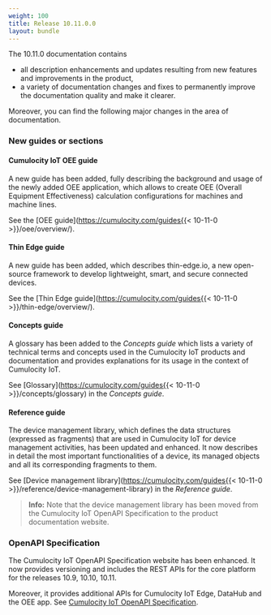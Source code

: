 ```yaml
---
weight: 100
title: Release 10.11.0.0
layout: bundle
---
```


The 10.11.0 documentation contains

* all description enhancements and updates resulting from new features and improvements in the product,
* a variety of documentation changes and fixes to permanently improve the documentation quality and make it clearer.

Moreover, you can find the following major changes in the area of documentation.

### New guides or sections

#### Cumulocity IoT OEE guide

A new guide has been added, fully describing the background and usage of the newly added OEE application, which allows to create OEE (Overall Equipment Effectiveness) calculation configurations for machines and machine lines.

See the [OEE guide](https://cumulocity.com/guides{{< 10-11-0 >}}/oee/overview/).

#### Thin Edge guide

A new guide has been added, which describes thin-edge.io, a new open-source framework to develop lightweight, smart, and secure connected devices.

See the [Thin Edge guide](https://cumulocity.com/guides{{< 10-11-0 >}}/thin-edge/overview/).

#### Concepts guide

A glossary has been added to the *Concepts guide* which lists a variety of technical terms and concepts used in the Cumulocity IoT products and documentation and provides explanations for its usage in the context of Cumulocity IoT.

See [Glossary](https://cumulocity.com/guides{{< 10-11-0 >}}/concepts/glossary) in the *Concepts guide*.

#### Reference guide

The device management library, which defines the data structures (expressed as fragments) that are used in Cumulocity IoT for device management activities, has been updated and enhanced. It now describes in detail the most important functionalities of a device, its managed objects and all its corresponding fragments to them.

See [Device management library](https://cumulocity.com/guides{{< 10-11-0 >}}/reference/device-management-library) in the *Reference guide*.

>**Info:** Note that the device management library has been moved from the Cumulocity IoT OpenAPI Specification to the product documentation website. 

### OpenAPI Specification

The Cumulocity IoT OpenAPI Specification website has been enhanced. It now provides versioning and includes the REST APIs for the core platform for the releases 10.9, 10.10, 10.11.

Moreover, it provides additional APIs for Cumulocity IoT Edge, DataHub and the OEE app. See [Cumulocity IoT OpenAPI Specification](https://www.cumulocity.com/api/).

